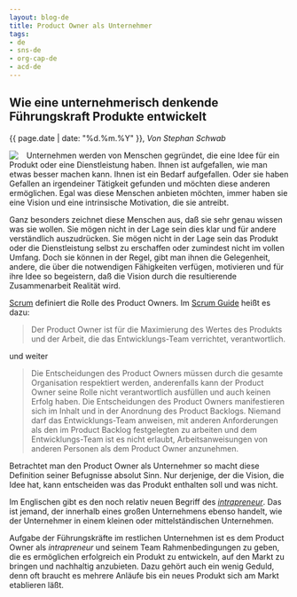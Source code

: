 ```yaml
---
layout: blog-de
title: Product Owner als Unternehmer
tags: 
- de
- sns-de
- org-cap-de
- acd-de
---
```

## Wie eine unternehmerisch denkende Führungskraft Produkte entwickelt

<p>{{ page.date | date: "%d.%m.%Y" }}, <em>Von Stephan Schwab</em></p>

<p><a href="/de/contact-sns.html"><img src="http://www.gravatar.com/avatar/663d11426b0a187ddac59f8c17ce61b4.png" align="left" style="margin-right: 15px"/></a></p>

Unternehmen werden von Menschen gegründet, die eine Idee für ein Produkt oder eine Dienstleistung haben. Ihnen ist aufgefallen, wie man etwas besser machen kann. Ihnen ist ein Bedarf aufgefallen. Oder sie haben Gefallen an irgendeiner Tätigkeit gefunden und möchten diese anderen ermöglichen. Egal was diese Menschen anbieten möchten, immer haben sie eine Vision und eine intrinsische Motivation, die sie antreibt.

Ganz besonders zeichnet diese Menschen aus, daß sie sehr genau wissen was sie wollen. Sie mögen nicht in der Lage sein dies klar und für andere verständlich auszudrücken. Sie mögen nicht in der Lage sein das Produkt oder die Dienstleistung selbst zu erschaffen oder zumindest nicht im vollen Umfang. Doch sie können in der Regel, gibt man ihnen die Gelegenheit, andere, die über die notwendigen Fähigkeiten verfügen, motivieren und für ihre Idee so begeistern, daß die Vision durch die resultierende Zusammenarbeit Realität wird.

[Scrum](/de/kbase/scrum.html) definiert die Rolle des Product Owners. Im [Scrum Guide](http://www.scrum.org/Portals/0/Documents/Scrum%20Guides/Scrum%20Guide%20-%20DE.pdf) heißt es dazu:

> Der Product Owner ist für die Maximierung des Wertes des Produkts und der Arbeit, die das Entwicklungs-Team verrichtet, verantwortlich.

und weiter

> Die Entscheidungen des Product Owners müssen durch die gesamte Organisation respektiert werden, anderenfalls kann der Product Owner seine Rolle nicht verantwortlich ausfüllen und auch keinen Erfolg haben. Die Entscheidungen des Product Owners manifestieren sich im Inhalt und in der Anordnung des Product Backlogs. Niemand darf das Entwicklungs-Team anweisen, mit anderen Anforderungen als den im Product Backlog festgelegten zu arbeiten und dem Entwicklungs-Team ist es nicht erlaubt, Arbeitsanweisungen von anderen Personen als dem Product Owner anzunehmen.

Betrachtet man den Product Owner als Unternehmer so macht diese Definition seiner Befugnisse absolut Sinn. Nur derjenige, der die Vision, die Idee hat, kann entscheiden was das Produkt enthalten soll und was nicht.

Im Englischen gibt es den noch relativ neuen Begriff des [_intrapreneur_](http://en.wikipedia.org/wiki/Intrapreneurship). Das ist jemand, der innerhalb eines großen Unternehmens ebenso handelt, wie der Unternehmer in einem kleinen oder mittelständischen Unternehmen.

Aufgabe der Führungskräfte im restlichen Unternehmen ist es dem Product Owner als _intrapreneur_ und seinem Team Rahmenbedingungen zu geben, die es ermöglichen erfolgreich ein Produkt zu entwickeln, auf den Markt zu bringen und nachhaltig anzubieten. Dazu gehört auch ein wenig Geduld, denn oft braucht es mehrere Anläufe bis ein neues Produkt sich am Markt etablieren läßt.
